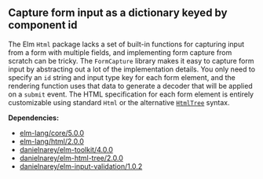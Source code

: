 ## Capture form input as a dictionary keyed by component id

The Elm `Html` package lacks a set of built-in functions for capturing input
from a form with multiple fields, and implementing form capture from scratch
can be tricky. The `FormCapture` library makes it easy to capture form input by
abstracting out a lot of the implementation details. You only need to specify an
`id` string and input type key for each form element, and the rendering function
uses that data to generate a decoder that will be applied on a `submit` event.
The HTML specification for each form element is entirely customizable using
standard `Html` or the alternative
[`HtmlTree`](http://package.elm-lang.org/packages/danielnarey/elm-html-tree/)
syntax.

__Dependencies:__
- [elm-lang/core/5.0.0](http://package.elm-lang.org/packages/elm-lang/core/5.0.0)
- [elm-lang/html/2.0.0](http://package.elm-lang.org/packages/elm-lang/html/2.0.0)
- [danielnarey/elm-toolkit/4.0.0](http://package.elm-lang.org/packages/danielnarey/elm-toolkit/4.0.0)
- [danielnarey/elm-html-tree/2.0.0](http://package.elm-lang.org/packages/danielnarey/elm-html-tree/2.0.0)
- [danielnarey/elm-input-validation/1.0.2](http://package.elm-lang.org/packages/danielnarey/elm-input-validation/1.0.2)
